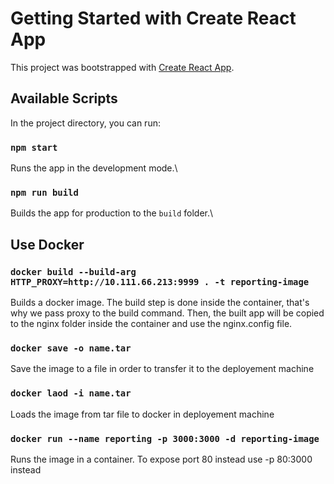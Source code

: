# Getting Started with Create React App

This project was bootstrapped with [Create React App](https://github.com/facebook/create-react-app).

## Available Scripts

In the project directory, you can run:

### `npm start`

Runs the app in the development mode.\

### `npm run build`

Builds the app for production to the `build` folder.\

## Use Docker

### `docker build --build-arg HTTP_PROXY=http://10.111.66.213:9999 . -t reporting-image`

Builds a docker image. The build step is done inside the container, that's why we pass proxy to the build command.
Then, the built app will be copied to the nginx folder inside the container and use the nginx.config file.

### `docker save -o name.tar`

Save the image to a file in order to transfer it to the deployement machine

### `docker laod -i name.tar`

Loads the image from tar file to docker in deployement machine

### `docker run --name reporting -p 3000:3000 -d reporting-image`

Runs the image in a container. To expose port 80 instead use -p 80:3000 instead
